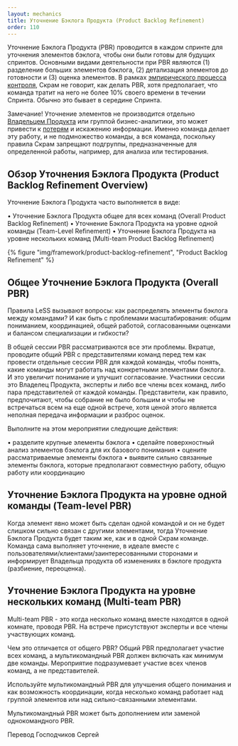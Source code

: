 ```yaml
---
layout: mechanics
title: Уточнение Бэклога Продукта (Product Backlog Refinement)
order: 110
---
```


Уточнение Бэклога Продукта (PBR) проводится в каждом спринте для  уточнения элементов бэклога, чтобы они были готовы для будущих спринтов. Основными видами деятельности при PBR являются (1) разделение больших элементов бэклога, (2) детализация элементов до готовности и (3) оценка элементов. В рамках [эмпирического процесса контроля](../principles/empirical-process-control.html), Скрам не говорит, как делать PBR, хотя предполагает, что команда тратит на него не более 10% своего времени в течении Спринта. Обычно это бывает в середине Спринта.

Замечание! Уточнение элементов не производится отдельно [Владельцем Продукта](product-owner.html) или группой бизнес-аналитики, это может привести к [потерям](../principles/lean-thinking.html) и искажению информации. Именно команда делает эту работу, и не подмножество команды, а вся команда, поскольку правила Скрам запрещают подгруппы, предназначенные для определенной работы, например, для анализа или тестирования.

## Обзор Уточнения Бэклога Продукта (Product Backlog Refinement Overview)

Уточнение Бэклога Продукта часто выполняется в виде:

•	Уточнение Бэклога Продукта общее для всех команд (Overall Product Backlog Refinement)
•	Уточнение Бэклога Продукта на уровне одной команды (Team-Level Refinement)
•	Уточнение Бэклога Продукта на уровне нескольких команд (Multi-team Product Backlog Refinement)

<div>
  {% figure "img/framework/product-backlog-refinement", "Product Backlog Refinement" %}
</div>

## Общее Уточнение Бэклога Продукта (Overall PBR)

Правила LeSS вызывают вопросы: как распределять элементы бэклога между командами? И как быть с проблемами масштабирования: общим пониманием, координацией, общей работой, согласованными оценками и балансом специализации и гибкости?

В общей сессии PBR рассматриваются все эти проблемы. Вкратце, проводите общий PBR с представителями команд перед тем как провести отдельные сессии PBR для каждой команды, чтобы понять, какие команды могут работать над конкретными элементами бэклога. И это увеличит понимание и улучшит согласование. Участники сессии это Владелец Продукта, эксперты и либо все члены всех команд, либо пара представителей от каждой команды. Представители, как правило, предпочитают, чтобы собрание не было большим и чтобы не встречаться всем на еще одной встрече, хотя ценой этого является неполная передача информации и разброс оценок.

Выполните на этом мероприятии следующие действия:

•	разделите крупные элементы бэклога
•	сделайте поверхностный анализ элементов бэклога для их базового понимания
•	оцените рассматриваемые элементы бэклога
•	выявите сильно связанные элементы бэклога, которые предполагают совместную работу, общую работу или координацию

## Уточнение Бэклога Продукта на уровне одной команды (Team-level PBR)

Когда элемент явно может быть сделан одной командой и он не будет слишком сильно связан с другими элементами, тогда Уточнение Бэклога Продукта будет таким же, как и в одной Скрам команде. Команда сама выполняет уточнение, в идеале вместе с пользователями/клиентами/заинтересованными сторонами и информирует Владельца продукта об изменениях в бэклоге продукта (разбиение, переоценка).

## Уточнение Бэклога Продукта на уровне нескольких команд (Multi-team PBR)

Multi-team PBR - это когда несколько команд вместе находятся в одной комнате, проводя PBR. На встрече присутствуют эксперты и все члены участвующих команд.

Чем это отличается от общего PBR? Общий PBR предполагает участие всех команд, а мультикомандный PBR должен включать как минимум две команды. Мероприятие подразумевает участие всех членов команд, а не представителей.

Используйте мультикомандный PBR для улучшения общего понимания и как возможность координации, когда несколько команд работает над группой элементов или над сильно-связанными элементами. 

Мультикомандный PBR может быть дополнением или заменой однокомандного PBR.

Перевод Господчиков Сергей